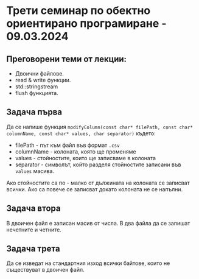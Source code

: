 # Трети семинар по обектно ориентирано програмиране - 09.03.2024

## Преговорени теми от лекции:
* Двоични файлове.
* read & write функции.
* std::stringstream
* flush функцията.

## Задача първа
Да се напише функция `modifyColumn(const char* filePath, const char* columnName, const char* values, char separator)` където:
* filePath - път към файл във формат `.csv`
* columnName - колоната, която ще променяме
* values - стойностите, които ще записваме в колоната
* separator - символът, който разделя стойностите записани във `values` масива.

Ако стойностите са по - малко от дължината на колоната се записват всички. Ако са повече се записват докато колоната не се напълни.

## Задача втора
В двоичен файл е записан масив от числа. В два файла да се запишат нечетните и четните.

## Задача трета
Да се изведат на стандартния изход всички байтове, които не съществуват в двоичен файл.